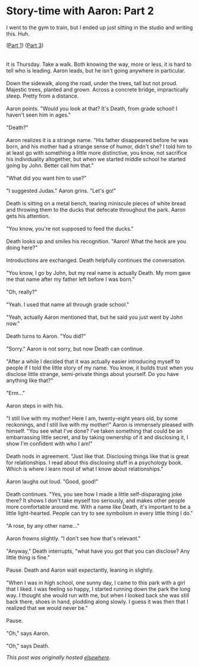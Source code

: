 # Story-time with Aaron: Part 2

<div>
<p>I went to the gym to train, but I ended up just sitting in the studio and writing this.  Huh.</p>
<div>(<a href="/2010/03/30/story-time-with-aaron-part-1/">Part 1</a>) (<a href="/2010/04/04/story-time-with-aaron-part-3/">Part 3</a>)</div>
<div><br></div>
<div><br></div>
<div><span class="Apple-style-span">It is Thursday. Take a walk. Both knowing the way, more or less, it is hard to tell who is leading. Aaron leads, but he isn't going anywhere in particular.<br><br>Down the sidewalk, along the road, under the trees, tall but not proud. Majestic trees, planted and grown.  Across a concrete bridge, impractically steep. Pretty from a distance.<br><br>Aaron points. "Would you look at that? It's Death, from grade school! I haven't seen him in ages."<br><br>"Death?"<br><br>Aaron realizes it is a strange name. "His father disappeared before he was born, and his mother had a strange sense of humor, didn't she?  I told him to at least go with something a little more distinctive, you know, not sacrifice his individuality altogether, but when we started middle school he started going by John. Better call him that."<br><br>"What did you want him to use?"<br><br>"I suggested Judas." Aaron grins. "Let's go!"<br><br>Death is sitting on a metal bench, tearing miniscule pieces of white bread and throwing them to the ducks that defecate throughout the park.  Aaron gets his attention.<br><br>"You know, you're not supposed to feed the ducks."<br><br>Death looks up and smiles his recognition. "Aaron! What the heck are you doing here?"<br><br>Introductions are exchanged. Death helpfully continues the conversation.<br><br>"You know, I go by John, but my real name is actually Death. My mom gave me that name after my father left before I was born."<br><br>"Oh, really?"<br><br>"Yeah. I used that name all through grade school."<br><br>"Yeah, actually Aaron mentioned that, but he said you just went by John now."<br><br>Death turns to Aaron. "You did?"<br><br>"Sorry." Aaron is not sorry, but now Death can continue.<br><br>"After a while I decided that it was actually easier introducing myself to people if I told the little story of my name. You know, it builds trust when you disclose little strange, semi-private things about yourself. Do you have anything like that?"<br><br>"Erm..."<br><br>Aaron steps in with his.<br><br>"I still live with my mother! Here I am, twenty-eight years old, by some reckonings, and I still live with my mother!" Aaron is immensely pleased with himself. "You see what I've done? I've taken something that could be an embarrassing little secret, and by taking ownership of it and disclosing it, I show I'm confident with who I am!"<br><br>Death nods in agreement. "Just like that. Disclosing things like that is great for relationships. I read about this disclosing stuff in a psychology book.  Which is where I learn most of what I know about relationships."<br><br>Aaron laughs out loud. "Good, good!"<br><br>Death continues. "Yes, you see how I made a little self-disparaging joke there?  It shows I don't take myself too seriously, and makes other people more comfortable around me. With a name like Death, it's important to be a little light-hearted. People can try to see symbolism in every little thing I do."<br><br>"A rose, by any other name..."<br><br>Aaron frowns slightly. "I don't see how that's relevant."<br><br>"Anyway," Death interrupts, "what have you got that you can disclose?  Any little thing is fine."<br><br>Pause. Death and Aaron wait expectantly, leaning in slightly.<br><br>"When I was in high school, one sunny day, I came to this park with a girl that I liked. I was feeling so happy, I started running down the park the long way. I thought she would run with me, but when I looked back she was still back there, shoes in hand, plodding along slowly. I guess it was then that I realized that we would never be."<br><br>Pause.<br><br>"Oh," says Aaron.<br><br>"Oh," says Death.</span></div>
</div>


*This post was originally hosted [elsewhere](http://planspace.blogspot.com/2010/04/story-time-with-aaron-part-2.html).*
